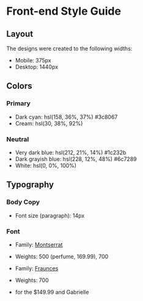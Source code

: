 # Front-end Style Guide

## Layout

The designs were created to the following widths:

- Mobile: 375px
- Desktop: 1440px

## Colors

### Primary

- Dark cyan: hsl(158, 36%, 37%)  #3c8067
- Cream: hsl(30, 38%, 92%)

### Neutral

- Very dark blue: hsl(212, 21%, 14%) #1c232b
- Dark grayish blue: hsl(228, 12%, 48%) #6c7289
- White: hsl(0, 0%, 100%)

## Typography

### Body Copy

- Font size (paragraph): 14px

### Font

- Family: [Montserrat](https://fonts.google.com/specimen/Montserrat)
- Weights: 500 (perfume, 169.99), 700

- Family: [Fraunces](https://fonts.google.com/specimen/Fraunces)
- Weights: 700   
- for the $149.99 and Gabrielle
